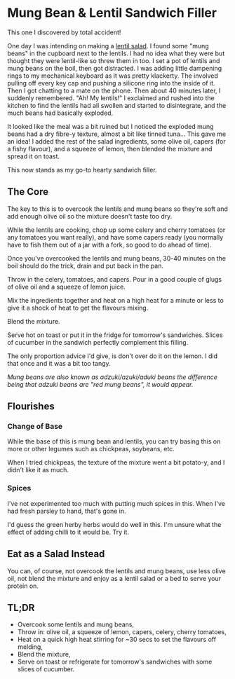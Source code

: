 # Mung Bean & Lentil Sandwich Filler

This one I discovered by total accident!

One day I was intending on making a [lentil salad](#eat-as-a-salad-instead).  I
found some "mung beans" in the cupboard next to the lentils.  I had no idea
what they were but thought they were lentil-like so threw them in too.  I set a
pot of lentils and mung beans on the boil, then got distracted.  I was adding
little dampening rings to my mechanical keyboard as it was pretty klackerty.
The involved pulling off every key cap and pushing a silicone ring into the
inside of it. Then I got chatting to a mate on the phone.  Then about 40
minutes later, I suddenly remembered. "Ah! My lentils!" I exclaimed and rushed
into the kitchen to find the lentils had all swollen and started to
disintegrate, and the much beans had basically exploded.

It looked like the meal was a bit ruined but I noticed the exploded mung beans
had a dry fibre-y texture, almost a bit like tinned tuna... This gave me an
idea!  I added the rest of the salad ingredients, some olive oil, capers (for a
fishy flavour), and a squeeze of lemon, then blended the mixture and spread it
on toast.

This now stands as my go-to hearty sandwich filler.

## The Core

The key to this is to overcook the lentils and mung beans so they're soft and
add enough olive oil so the mixture doesn't taste too dry.

While the lentils are cooking, chop up some celery and cherry tomatoes (or any
tomatoes you want really), and have some capers ready (you normally have to
fish them out of a jar with a fork, so good to do ahead of time).

Once you've overcooked the lentils and mung beans, 30-40 minutes on the boil
should do the trick, drain and put back in the pan.

Throw in the celery, tomatoes, and capers.  Pour in a good couple of glugs of
olive oil and a squeeze of lemon juice.

Mix the ingredients together and heat on a high heat for a minute or less to
give it a shock of heat to get the flavours mixing.

Blend the mixture.

Serve hot on toast or put it in the fridge for tomorrow's sandwiches. Slices
of cucumber in the sandwich perfectly complement this filling.

The only proportion advice I'd give, is don't over do it on the lemon.  I did
that once and it was a bit too tangy.

_Mung beans are also known as adzuki/azuki/aduki beans the difference being
that adzuki beans are "red mung beans", it would appear._

## Flourishes

### Change of Base

While the base of this is mung bean and lentils, you can try basing this on
more or other legumes such as chickpeas, soybeans, etc.

When I tried chickpeas, the texture of the mixture went a bit potato-y, and I
didn't like it as much.

### Spices

I've not experimented too much with putting much spices in this.  When I've had
fresh parsley to hand, that's gone in.

I'd guess the green herby herbs would do well in this.  I'm unsure what the
effect of adding chilli to it would be.  Try it.

## Eat as a Salad Instead

You can, of course, not overcook the lentils and mung beans, use less olive
oil, not blend the mixture and enjoy as a lentil salad or a bed to serve your
protein on.

## TL;DR

- Overcook some lentils and mung beans,
- Throw in: olive oil, a squeeze of lemon, capers, celery, cherry tomatoes,
- Heat on a quick high heat stirring for ~30 secs to set the flavours off
  melding,
- Blend the mixture,
- Serve on toast or refrigerate for tomorrow's sandwiches with some slices of
  cucumber.

